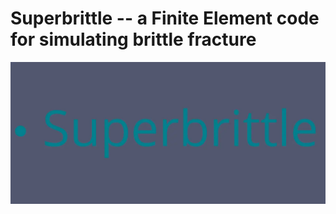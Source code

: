 # Superbrittle -- a Finite Element code for simulating brittle fracture

![til](./Superbrittle.webp)